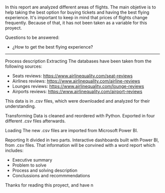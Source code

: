 In this report are analyzed different areas of flights.
The main objetive is to help taking the best option for buying tickets and having the best flying experience.
It's important to keep in mind that prices of flights change frequently. Because of that, it has not been
taken as a variable for this proyect.

Questions to be answered:
- ¿How to get the best flying experience?

-----------------------

Process description
Extracting
The databases have been taken from the following sources:

- Seats reviews:
	https://www.airlinequality.com/seat-reviews
- Airlines reviews:
	https://www.airlinequality.com/airline-reviews
- Lounges reviews:
	https://www.airlinequality.com/lounge-reviews
- Airports reviews:
	https://www.airlinequality.com/airport-reviews

This data is in .csv files, which were downloaded and analyzed for their understanding.


Transforming
Data is cleaned and reordered with Python.
Exported in four different .csv files afterwards.


Loading
The new .csv files are imported from Microsoft Power BI.


Reporting
It divided in two parts.
Interactive dashboards built with Power BI, from .csv files.
That information will be convined with a word report which includes:
- Executive summary
- Problem to solve
- Process and solving description
- Conclussions and recommmendations


Thanks for reading this proyect, and have n
